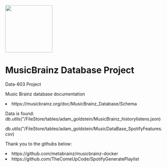 <img src="Images/UMBC_Graduate_School.jpg" width="150"> 

# MusicBrainz Database Project
Data-603 Project

Music Brainz database documentation
<li> https://musicbrainz.org/doc/MusicBrainz_Database/Schema</li>

Data is found:
db.utils("/FileStore/tables/adam_goldstein/MusicBrainz_historylistens.json)

db.utils("/FileStore/tables/adam_goldstein/MusicDataBase_SpotifyFeatures.csv)

Thank you to the githubs below:
<li>https://github.com/metabrainz/musicbrainz-docker</li>

<li>https://github.com/TheComeUpCode/SpotifyGeneratePlaylist</li>




